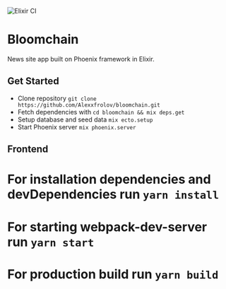 ![Elixir CI](https://github.com/Alexxfrolov/bloomchain/workflows/Elixir%20CI/badge.svg)

# Bloomchain

News site app built on Phoenix framework in Elixir.

## Get Started

* Clone repository `git clone https://github.com/Alexxfrolov/bloomchain.git`
* Fetch dependencies with `cd bloomchain && mix deps.get`
* Setup database and seed data `mix ecto.setup`
* Start Phoenix server `mix phoenix.server`


## Frontend
# For installation dependencies and devDependencies run `yarn install`
# For starting webpack-dev-server run `yarn start`
# For production build run `yarn build`
